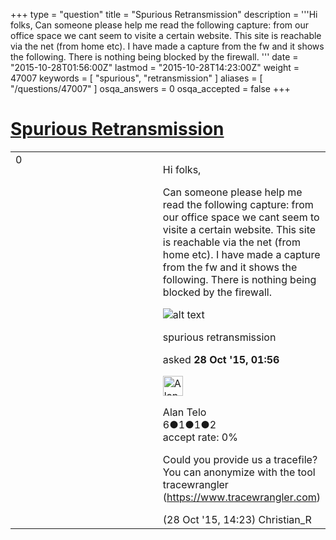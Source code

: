 +++
type = "question"
title = "Spurious Retransmission"
description = '''Hi folks, Can someone please help me read the following capture: from our office space we cant seem to visite a certain website. This site is reachable via the net (from home etc). I have made a capture from the fw and it shows the following. There is nothing being blocked by the firewall. '''
date = "2015-10-28T01:56:00Z"
lastmod = "2015-10-28T14:23:00Z"
weight = 47007
keywords = [ "spurious", "retransmission" ]
aliases = [ "/questions/47007" ]
osqa_answers = 0
osqa_accepted = false
+++

<div class="headNormal">

# [Spurious Retransmission](/questions/47007/spurious-retransmission)

</div>

<div id="main-body">

<div id="askform">

<table id="question-table" style="width:100%;"><colgroup><col style="width: 50%" /><col style="width: 50%" /></colgroup><tbody><tr class="odd"><td style="width: 30px; vertical-align: top"><div class="vote-buttons"><span id="post-47007-upvote" class="ajax-command post-vote up" rel="nofollow" title="I like this post (click again to cancel)"> </span><div id="post-47007-score" class="post-score" title="current number of votes">0</div><span id="post-47007-downvote" class="ajax-command post-vote down" rel="nofollow" title="I dont like this post (click again to cancel)"> </span> <span id="favorite-mark" class="ajax-command favorite-mark" rel="nofollow" title="mark/unmark this question as favorite (click again to cancel)"> </span><div id="favorite-count" class="favorite-count"></div></div></td><td><div id="item-right"><div class="question-body"><p>Hi folks,</p><p>Can someone please help me read the following capture: from our office space we cant seem to visite a certain website. This site is reachable via the net (from home etc). I have made a capture from the fw and it shows the following. There is nothing being blocked by the firewall.</p><p><img src="http://i64.tinypic.com/33mrdzd.png" alt="alt text" /></p></div><div id="question-tags" class="tags-container tags"><span class="post-tag tag-link-spurious" rel="tag" title="see questions tagged &#39;spurious&#39;">spurious</span> <span class="post-tag tag-link-retransmission" rel="tag" title="see questions tagged &#39;retransmission&#39;">retransmission</span></div><div id="question-controls" class="post-controls"></div><div class="post-update-info-container"><div class="post-update-info post-update-info-user"><p>asked <strong>28 Oct '15, 01:56</strong></p><img src="https://secure.gravatar.com/avatar/b9f63a32cfd667b83137e277d27677c4?s=32&amp;d=identicon&amp;r=g" class="gravatar" width="32" height="32" alt="Alan%20Telo&#39;s gravatar image" /><p><span>Alan Telo</span><br />
<span class="score" title="6 reputation points">6</span><span title="1 badges"><span class="badge1">●</span><span class="badgecount">1</span></span><span title="1 badges"><span class="silver">●</span><span class="badgecount">1</span></span><span title="2 badges"><span class="bronze">●</span><span class="badgecount">2</span></span><br />
<span class="accept_rate" title="Rate of the user&#39;s accepted answers">accept rate:</span> <span title="Alan Telo has no accepted answers">0%</span></p></img></div></div><div id="comments-container-47007" class="comments-container"><span id="47036"></span><div id="comment-47036" class="comment"><div id="post-47036-score" class="comment-score"></div><div class="comment-text"><p>Could you provide us a tracefile? You can anonymize with the tool tracewrangler (<a href="https://www.tracewrangler.com">https://www.tracewrangler.com</a>)</p></div><div id="comment-47036-info" class="comment-info"><span class="comment-age">(28 Oct '15, 14:23)</span> <span class="comment-user userinfo">Christian_R</span></div></div></div><div id="comment-tools-47007" class="comment-tools"></div><div class="clear"></div><div id="comment-47007-form-container" class="comment-form-container"></div><div class="clear"></div></div></td></tr></tbody></table>

</div>

</div>

